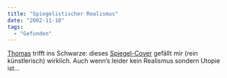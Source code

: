 ```yaml
---
title: "Spiegelistischer Realismus"
date: "2002-11-18"
tags:
  - "Gefunden"
---
```


[Thomas](https://web.archive.org/web/20030706212647/http://www.x-ploration.de/weblog_615.php "generation neXt") trifft ins Schwarze: dieses [Spiegel-Cover](https://web.archive.org/web/20030706212647/http://www.spiegel.de/spiegel/0,1518,grossbild-223629-,00.html) gefällt mir (rein künstlerisch) wirklich. Auch wenn’s leider kein Realismus sondern Utopie ist…
